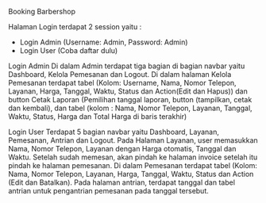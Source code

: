 Booking Barbershop

Halaman Login terdapat 2 session yaitu : 
- Login Admin (Username: Admin, Password: Admin) 
- Login User (Coba daftar dulu)

Login Admin
Di dalam Admin terdapat tiga bagian di bagian navbar yaitu Dashboard, Kelola Pemesanan dan Logout. Di dalam halaman Kelola Pemesanan terdapat tabel (Kolom: Username, Nama, Nomor Telepon, Layanan, Harga, Tanggal, Waktu, Status dan Action(Edit dan Hapus)) dan button Cetak Laporan (Pemilihan tanggal laporan, button (tampilkan, cetak dan kembali), dan tabel (kolom : Nama, Nomor Telepon, Layanan, Tanggal, Waktu, Status, Harga dan Total Harga di baris terakhir)

Login User
Terdapat 5 bagian navbar yaitu Dashboard, Layanan, Pemesanan, Antrian dan Logout. Pada Halaman Layanan, user memasukkan Nama, Nomor Telepon, Layanan dengan Harga otomatis, Tanggal dan Waktu. Setelah sudah memesan, akan pindah ke halaman invoice setelah itu pindah ke halaman pemesanan. Di dalam Pemesanan terdapat tabel (Kolom: Nama, Nomor Telepon, Layanan, Harga, Tanggal, Waktu, Status dan Action (Edit dan Batalkan). Pada halaman antrian, terdapat tanggal dan tabel antrian untuk pengantrian pemesanan pada tanggal tersebut.
